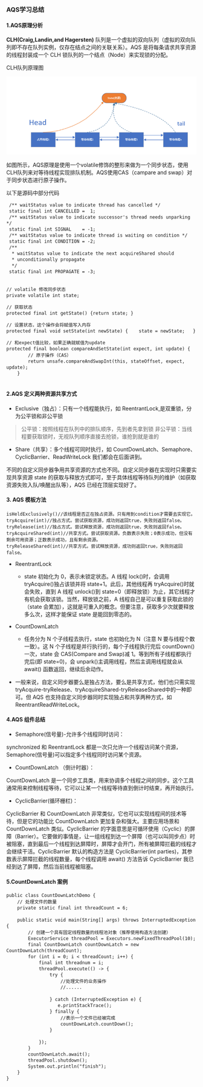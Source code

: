 ### AQS学习总结

#### 1.AQS原理分析

**CLH(Craig,Landin,and Hagersten)** 队列是一个虚拟的双向队列（虚拟的双向队列即不存在队列实例，仅存在结点之间的关联关系）。AQS 是将每条请求共享资源的线程封装成一个 CLH 锁队列的一个结点（Node）来实现锁的分配。

CLH队列原理图

![Image of Yaktocat](https://github.com/Teahel/JavaLine/blob/main/image/AQS_CLH.jpg)

如图所示，AQS原理是使用一个volatile修饰的整形来做为一个同步状态，使用CLH队列来对等待线程实现排队机制。AQS使用CAS（campare and swap）对于同步状态进行原子操作。

以下是源码中部分代码
```
 /** waitStatus value to indicate thread has cancelled */
 static final int CANCELLED =  1;
 /** waitStatus value to indicate successor's thread needs unparking */
 static final int SIGNAL    = -1;
 /** waitStatus value to indicate thread is waiting on condition */
 static final int CONDITION = -2;
 /**
  * waitStatus value to indicate the next acquireShared should
  * unconditionally propagate
  */
 static final int PROPAGATE = -3;
```
        
```
        
// volatile 修改同步状态
private volatile int state;
```
```
// 获取状态
protected final int getState() {return state; }
```
```
// 设置状态，这个操作会将赋值写入内存
protected final void setState(int newState) {    state = newState;   }
```
```
// 和expect值比较，如果正确就赋值为update
protected final boolean compareAndSetState(int expect, int update) {
        // 原子操作（CAS）
        return unsafe.compareAndSwapInt(this, stateOffset, expect, update);
    }
    
```
#### 2.AQS 定义两种资源共享方式

* Exclusive（独占）：只有一个线程能执行，如 ReentrantLock,是双重锁，分为公平锁和非公平锁
>公平锁：按照线程在队列中的排队顺序，先到者先拿到锁
非公平锁：当线程要获取锁时，无视队列顺序直接去抢锁，谁抢到就是谁的

* Share（共享）：多个线程可同时执行，如 CountDownLatch、Semaphore、 CyclicBarrier、ReadWriteLock 我们都会在后面讲到。

不同的自定义同步器争用共享资源的方式也不同。自定义同步器在实现时只需要实现共享资源 state 的获取与释放方式即可，至于具体线程等待队列的维护（如获取资源失败入队/唤醒出队等），AQS 已经在顶层实现好了。

#### 3. AQS 模板方法


```
isHeldExclusively()//该线程是否正在独占资源。只有用到condition才需要去实现它。
tryAcquire(int)//独占方式。尝试获取资源，成功则返回true，失败则返回false。
tryRelease(int)//独占方式。尝试释放资源，成功则返回true，失败则返回false。
tryAcquireShared(int)//共享方式。尝试获取资源。负数表示失败；0表示成功，但没有剩余可用资源；正数表示成功，且有剩余资源。
tryReleaseShared(int)//共享方式。尝试释放资源，成功则返回true，失败则返回false。
```

 * ReentrantLock
 
   * state 初始化为 0，表示未锁定状态。A 线程 lock()时，会调用 tryAcquire()独占该锁并将 state+1。此后，其他线程再 tryAcquire()时就会失败，直到 A 线程 unlock()到 state=0（即释放锁）为止，其它线程才有机会获取该锁。当然，释放锁之前，A 线程自己是可以重复获取此锁的（state 会累加），这就是可重入的概念。但要注意，获取多少次就要释放多么次，这样才能保证 state 是能回到零态的。

 * CountDownLatch
 
   * 任务分为 N 个子线程去执行，state 也初始化为 N（注意 N 要与线程个数一致）。这 N 个子线程是并行执行的，每个子线程执行完后 countDown() 一次，state 会 CAS(Compare and Swap)减 1。等到所有子线程都执行完后(即 state=0)，会 unpark()主调用线程，然后主调用线程就会从 await() 函数返回，继续后余动作。 

* 一般来说，自定义同步器要么是独占方法，要么是共享方式，他们也只需实现tryAcquire-tryRelease、tryAcquireShared-tryReleaseShared中的一种即可。但 AQS 也支持自定义同步器同时实现独占和共享两种方式，如ReentrantReadWriteLock。

#### 4.AQS 组件总结

* Semaphore(信号量)-允许多个线程同时访问： 

synchronized 和 ReentrantLock 都是一次只允许一个线程访问某个资源，Semaphore(信号量)可以指定多个线程同时访问某个资源。

* CountDownLatch （倒计时器）： 

CountDownLatch 是一个同步工具类，用来协调多个线程之间的同步。这个工具通常用来控制线程等待，它可以让某一个线程等待直到倒计时结束，再开始执行。

* CyclicBarrier(循环栅栏)： 

CyclicBarrier 和 CountDownLatch 非常类似，它也可以实现线程间的技术等待，但是它的功能比 CountDownLatch 更加复杂和强大。主要应用场景和 CountDownLatch 类似。CyclicBarrier 的字面意思是可循环使用（Cyclic）的屏障（Barrier）。它要做的事情是，让一组线程到达一个屏障（也可以叫同步点）时被阻塞，直到最后一个线程到达屏障时，屏障才会开门，所有被屏障拦截的线程才会继续干活。CyclicBarrier 默认的构造方法是 CyclicBarrier(int parties)，其参数表示屏障拦截的线程数量，每个线程调用 await() 方法告诉 CyclicBarrier 我已经到达了屏障，然后当前线程被阻塞。


#### 5.CountDownLatch 案例

```
public class CountDownLatchDemo {
    // 处理文件的数量
    private static final int threadCount = 6;

    public static void main(String[] args) throws InterruptedException {
        // 创建一个具有固定线程数量的线程池对象（推荐使用构造方法创建）
        ExecutorService threadPool = Executors.newFixedThreadPool(10);
        final CountDownLatch countDownLatch = new CountDownLatch(threadCount);
        for (int i = 0; i < threadCount; i++) {
            final int threadnum = i;
            threadPool.execute(() -> {
                try {
                    //处理文件的业务操作
                    //......
                   
                } catch (InterruptedException e) {
                   e.printStackTrace();
                } finally {
                    //表示一个文件已经被完成
                    countDownLatch.countDown();
                }

            });
        }
        countDownLatch.await();
        threadPool.shutdown();
        System.out.println("finish");
    }
}
```

